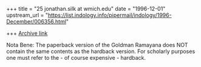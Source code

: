 +++
title = "25 jonathan.silk at wmich.edu"
date = "1996-12-01"
upstream_url = "https://list.indology.info/pipermail/indology/1996-December/006356.html"

+++
[Archive link](https://list.indology.info/pipermail/indology/1996-December/006356.html)

Nota Bene:  The paperback version of the Goldman Ramayana does NOT contain
the same contents as the hardback version.  For scholarly purposes one must
refer to the - of course expensive - hardback.





